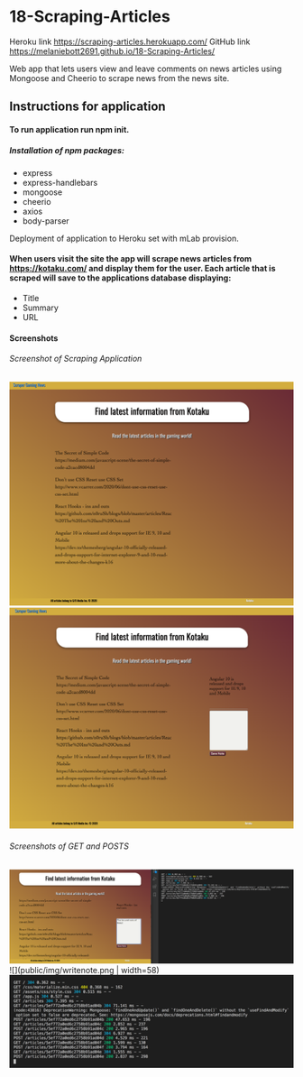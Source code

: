 # 18-Scraping-Articles

Heroku link https://scraping-articles.herokuapp.com/
GitHub link https://melaniebott2691.github.io/18-Scraping-Articles/

Web app that lets users view and leave comments on news articles using Mongoose and Cheerio to scrape news from the news site.

## Instructions for application

#### To run application run npm init. 
##### Installation of npm packages:
- express
- express-handlebars
- mongoose
- cheerio
- axios
- body-parser

Deployment of application to Heroku set with mLab provision.

#### When users visit the site the app will scrape news articles from https://kotaku.com/ and display them for the user. Each article that is scraped will save to the applications database displaying: 
- Title
- Summary
- URL


#### Screenshots
###### Screenshot of Scraping Application
![](public/assets/img/scraperscreenshot.png)
![](public/assets/img/notes.png)

###### Screenshots of GET and POSTS
![](public/assets/img/makenotes.png)
![](public/img/writenote.png | width=58)
![](public/assets/img/getsandposts.png)
